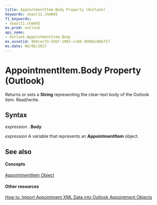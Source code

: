 ```yaml
---
title: AppointmentItem.Body Property (Outlook)
keywords: vbaol11.chm845
f1_keywords:
- vbaol11.chm845
ms.prod: outlook
api_name:
- Outlook.AppointmentItem.Body
ms.assetid: 0b9cec33-d3bf-1902-cc60-36966c06b757
ms.date: 06/08/2017
---
```



# AppointmentItem.Body Property (Outlook)

Returns or sets a  **String** representing the clear-text body of the Outlook item. Read/write.


## Syntax

 _expression_ . **Body**

 _expression_ A variable that represents an **AppointmentItem** object.


## See also


#### Concepts


[AppointmentItem Object](appointmentitem-object-outlook.md)
#### Other resources


[How to: Import Appointment XML Data into Outlook Appointment Objects](http://msdn.microsoft.com/library/ecfd3849-877b-01ad-2b76-1a54e980f6e2%28Office.15%29.aspx)


